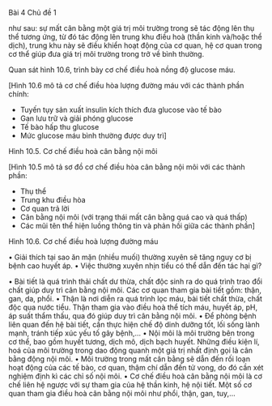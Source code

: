 Bài 4 Chủ đề 1

như sau: sự mất cân bằng một giá trị môi trường trong sẽ tác động lên thụ thể tương ứng, từ đó tác động lên trung khu điều hoà (thần kinh và/hoặc thể dịch), trung khu này sẽ điều khiển hoạt động của cơ quan, hệ cơ quan trong cơ thể giúp đưa giá trị môi trường trong trở về bình thường.

Quan sát hình 10.6, trình bày cơ chế điều hoà nồng độ glucose máu.

[Hình 10.6 mô tả cơ chế điều hòa lượng đường máu với các thành phần chính:
- Tuyến tụy sản xuất insulin kích thích đưa glucose vào tế bào
- Gan lưu trữ và giải phóng glucose
- Tế bào hấp thu glucose
- Mức glucose máu bình thường được duy trì]

Hình 10.5. Cơ chế điều hoà cân bằng nội môi

[Hình 10.5 mô tả sơ đồ cơ chế điều hòa cân bằng nội môi với các thành phần:
- Thụ thể
- Trung khu điều hòa
- Cơ quan trả lời
- Cân bằng nội môi (với trạng thái mất cân bằng quá cao và quá thấp)
- Các mũi tên thể hiện luồng thông tin và phản hồi giữa các thành phần]

Hình 10.6. Cơ chế điều hoà lượng đường máu

• Giải thích tại sao ăn mặn (nhiều muối) thường xuyên sẽ tăng nguy cơ bị bệnh cao huyết áp.
• Việc thường xuyên nhịn tiểu có thể dẫn đến tác hại gì?

• Bài tiết là quá trình thải chất dư thừa, chất độc sinh ra do quá trình trao đổi chất giúp duy trì cân bằng nội môi. Các cơ quan tham gia bài tiết gồm: thận, gan, da, phổi.
• Thận là nơi diễn ra quá trình lọc máu, bài tiết chất thừa, chất độc qua nước tiểu. Thận tham gia vào điều hoà thể tích máu, huyết áp, pH, áp suất thẩm thấu, qua đó giúp duy trì cân bằng nội môi.
• Để phòng bệnh liên quan đến hệ bài tiết, cần thực hiện chế độ dinh dưỡng tốt, lối sống lành mạnh, tránh tiếp xúc yếu tố gây bệnh,...
• Nội môi là môi trường bên trong cơ thể, bao gồm huyết tương, dịch mô, dịch bạch huyết. Những điều kiện lí, hoá của môi trường trong dao động quanh một giá trị nhất định gọi là cân bằng động nội môi.
• Môi trường trong mất cân bằng sẽ dẫn đến rối loạn hoạt động của các tế bào, cơ quan, thậm chí dẫn đến tử vong, do đó cần xét nghiệm định kì các chỉ số nội môi.
• Cơ chế điều hoà cân bằng nội môi là cơ chế liên hệ ngược với sự tham gia của hệ thần kinh, hệ nội tiết. Một số cơ quan tham gia điều hoà cân bằng nội môi như phổi, thận, gan, tuy,...
